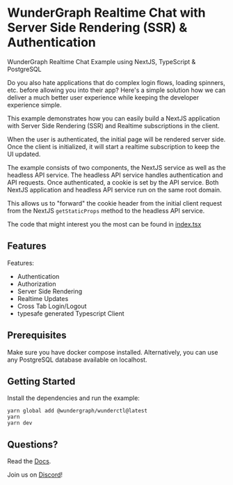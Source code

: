 # WunderGraph Realtime Chat with Server Side Rendering (SSR) & Authentication

WunderGraph Realtime Chat Example using NextJS, TypeScript & PostgreSQL

Do you also hate applications that do complex login flows, loading spinners, etc. before allowing you into their app?
Here's a simple solution how we can deliver a much better user experience while keeping the developer experience simple.

This example demonstrates how you can easily build a NextJS application with Server Side Rendering (SSR) and Realtime subscriptions in the client.

When the user is authenticated, the initial page will be rendered server side.
Once the client is initialized, it will start a realtime subscription to keep the UI updated.

The example consists of two components, the NextJS service as well as the headless API service.
The headless API service handles authentication and API requests.
Once authenticated, a cookie is set by the API service.
Both NextJS application and headless API service run on the same root domain.

This allows us to "forward" the cookie header from the initial client request from the NextJS `getStaticProps` method to the headless API service.

The code that might interest you the most can be found in [index.tsx](./pages/index.tsx)

## Features

Features:
- Authentication
- Authorization
- Server Side Rendering
- Realtime Updates
- Cross Tab Login/Logout
- typesafe generated Typescript Client

## Prerequisites

Make sure you have docker compose installed.
Alternatively, you can use any PostgreSQL database available on localhost.

## Getting Started

Install the dependencies and run the example:

```shell
yarn global add @wundergraph/wunderctl@latest
yarn
yarn dev
```

## Questions?

Read the [Docs](https://wundergraph.com/docs).

Join us on [Discord](https://wundergraph.com/discord)!